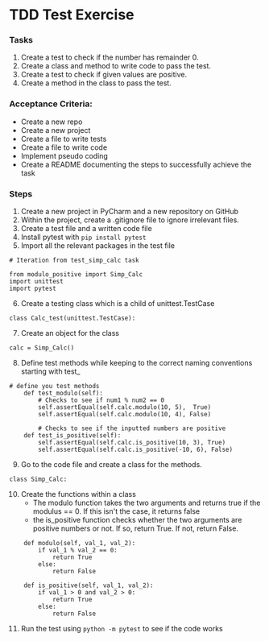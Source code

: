 # TDD Test Exercise

### Tasks
1. Create a test to check if the number has remainder 0.
2. Create a class and method to write code to pass the test.
3. Create a test to check if given values are positive.
4. Create a method in the class to pass the test.

### Acceptance Criteria:
* Create a new repo
* Create a new project
* Create a file to write tests
* Create a file to write code
* Implement pseudo coding
* Create a README documenting the steps to successfully achieve the task

### Steps

1. Create a new project in PyCharm and a new repository on GitHub
2. Within the project, create a .gitignore file to ignore irrelevant files.
3. Create a test file and a written code file
4. Install pytest with `pip install pytest`
5. Import all the relevant packages in the test file
```
# Iteration from test_simp_calc task

from modulo_positive import Simp_Calc
import unittest
import pytest
```
6. Create a testing class which is a child of unittest.TestCase
```
class Calc_test(unittest.TestCase):
```
7. Create an object for the class
```
calc = Simp_Calc()
```

8. Define test methods while keeping to the correct naming conventions starting with test_<name>
```
# define you test methods
    def test_modulo(self):
        # Checks to see if num1 % num2 == 0
        self.assertEqual(self.calc.modulo(10, 5),  True)
        self.assertEqual(self.calc.modulo(10, 4), False)

        # Checks to see if the inputted numbers are positive
    def test_is_positive(self):
        self.assertEqual(self.calc.is_positive(10, 3), True)
        self.assertEqual(self.calc.is_positive(-10, 6), False)

```

9. Go to the code file and create a class for the methods.
```
class Simp_Calc:
```

10. Create the functions within a class
    * The modulo function takes the two arguments and returns true if the modulus == 0. If this isn't the case, it returns false
    * the is_positive function checks whether the two arguments are positive numbers or not. If so, return True. If not, return False.
```
    def modulo(self, val_1, val_2):
        if val_1 % val_2 == 0:
            return True
        else:
            return False

    def is_positive(self, val_1, val_2):
        if val_1 > 0 and val_2 > 0:
            return True
        else:
            return False
```

11. Run the test using `python -m pytest` to see if the code works